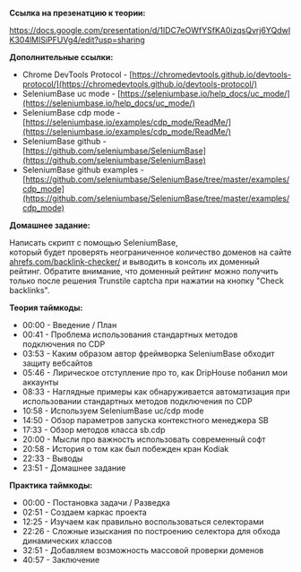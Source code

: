 **Ссылка на презенатцию к теории:**

https://docs.google.com/presentation/d/1IDC7eOWfYSfKA0izqsQvrj6YQdwIK304lMISiPFUVg4/edit?usp=sharing

**Дополнительные ссылки:**

* Chrome DevTools Protocol - [https://chromedevtools.github.io/devtools-protocol/](https://chromedevtools.github.io/devtools-protocol/)
* SeleniumBase uc mode - [https://seleniumbase.io/help_docs/uc_mode/](https://seleniumbase.io/help_docs/uc_mode/)
* SeleniumBase cdp mode - [https://seleniumbase.io/examples/cdp_mode/ReadMe/](https://seleniumbase.io/examples/cdp_mode/ReadMe/)
* SeleniumBase github - [https://github.com/seleniumbase/SeleniumBase](https://github.com/seleniumbase/SeleniumBase)
* SeleniumBase github examples - [https://github.com/seleniumbase/SeleniumBase/tree/master/examples/cdp_mode](https://github.com/seleniumbase/SeleniumBase/tree/master/examples/cdp_mode)

**Домашнее задание:**

Написать скрипт с помощью SeleniumBase,  
который будет проверять неограниченное количество доменов на сайте [ahrefs.com/backlink-checker/](https://ahrefs.com/backlink-checker/) и выводить в консоль их доменный рейтинг.
Обратите внимание, что доменный рейтинг можно получить только после решения Trunstile captcha при нажатии на кнопку "Check backlinks".

**Теория таймкоды:**

* 00:00 - Введение / План
* 00:41 - Проблема использования стандартных методов подключения по CDP
* 03:53 - Каким образом автор фреймворка SeleniumBase обходит защиту вебсайтов
* 05:46 - Лирическое отступление про то, как DripHouse побанил мои аккаунты
* 08:33 - Наглядные примеры как обнаруживается автоматизация при использовании стандартных методов подключения по CDP
* 10:58 - Используем SeleniumBase uc/cdp mode
* 14:50 - Обзор параметров запуска контекстного менеджера SB
* 17:33 - Обзор методов класса sb.cdp
* 20:00 - Мысли про важность использовать современный софт
* 20:58 - История о том как был побежден кран Kodiak
* 22:33 - Выводы
* 23:51 - Домашнее задание

**Практика таймкоды:**

* 00:00 - Постановка задачи / Разведка
* 02:51 - Создаем каркас проекта
* 12:25 - Изучаем как правильно воспользоваться селекторами
* 22:26 - Сложные изыскания по построению селектора для обхода динамических классов
* 32:51 - Добавляем возможность массовой проверки доменов
* 40:57 - Заключение
